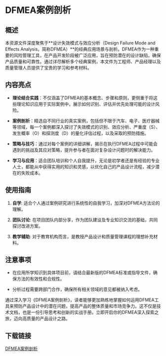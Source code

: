 # DFMEA案例剖析

## 概述

本资源文件深度聚焦于**设计失效模式与效应分析（Design Failure Mode and Effects Analysis，简称DFMEA）**的经典应用场景与剖析。DFMEA作为一种重要的风险管理工具，在产品开发阶段被广泛应用，旨在预防潜在的设计缺陷，确保产品质量和可靠性。通过详尽解析多个经典案例，本文件为工程师、产品经理以及质量管理人员提供了宝贵的学习和参考材料。

## 内容亮点

- **理论结合实践**：不仅涵盖了DFMEA的基本概念、步骤和原则，更侧重于将这些理论知识应用于实际案例中，展示如何识别、评估并优先处理可能的设计风险。

- **案例剖析**：精选自不同行业的真实案例，包括但不限于汽车、电子、医疗器械等领域，每一个案例都深入探讨了失效模式的识别、效应分析、严重度（S）、发生概率（O）和探测度（D）的量化评估过程，以及采取的预防措施。

- **策略与技巧**：通过对每个案例的详细讲解，揭示在执行DFMEA过程中可能会遇到的挑战及其应对策略，提升参与者在面对复杂设计问题时的解决能力。

- **学习与应用**：适合团队培训和个人自我提升，无论是初学者还是有经验的专业人士，都能从中获得实用的知识和灵感，以优化自己的产品设计流程，减少潜在的失败成本。

## 使用指南

1. **自学**: 适合个人通过案例研究进行系统性的自我学习，加深对DFMEA方法论的理解。
   
2. **团队讨论**: 在项目团队内部分享，作为团队建设及专业知识交流的基础，共同探讨改进方案。
   
3. **教学辅助**: 对于教育机构而言，是教授产品设计和质量管理课程的理想补充材料。

## 注意事项

- 在应用所学知识到具体项目前，请结合最新版的DFMEA标准或指导文件，确保方法的有效性和合规性。
  
- 分析过程需要跨部门合作，确保所有相关领域的意见都被纳入考虑。

通过深入学习《DFMEA案例剖析》，读者能够更加熟练地掌握如何运用DFMEA工具来预防产品设计中的潜在问题，提高产品的整体质量和市场竞争力。这不仅是技术文档，也是一份引导思考和创新的实战手册。立即开启你的DFMEA深入探索之旅，迈向高质量的产品设计之路。

## 下载链接

[DFMEA案例剖析](https://pan.quark.cn/s/75ed63f70daa)